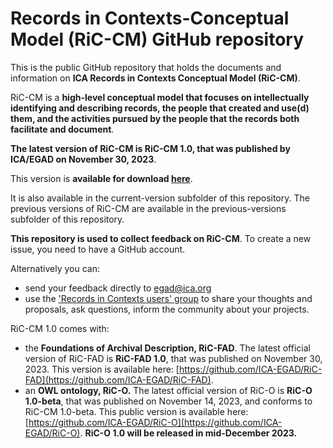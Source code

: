 # Records in Contexts-Conceptual Model (RiC-CM) GitHub repository

This is the public GitHub repository that holds the documents and information on **ICA Records in Contexts Conceptual Model (RiC-CM)**.

RiC-CM is a **high-level conceptual model that focuses on intellectually identifying and describing
records, the people that created and use(d) them, and the activities pursued by the people that
the records both facilitate and document**.

**The latest version of RiC-CM is RiC-CM 1.0, that was published by ICA/EGAD on November 30, 2023**. 

This version is **available for download [here](https://github.com/ICA-EGAD/RiC-CM/releases/tag/v1.0.1)**.

It is also available in the current-version subfolder of this repository. The previous versions of RiC-CM are available in the previous-versions subfolder of this repository.

**This repository is used to collect feedback on RiC-CM**. To create a new issue, you need to have a GitHub account. 

Alternatively you can:
- send your feedback directly to egad@ica.org
- use the ['Records in Contexts users' group](https://groups.google.com/g/Records_in_Contexts_users) to share your thoughts and proposals, ask questions, inform the community about your projects.

RiC-CM 1.0 comes with:
- the **Foundations of Archival Description, RiC-FAD**.
The latest official version of RiC-FAD is **RiC-FAD 1.0**, that was published on November 30, 2023. This version is available here: [https://github.com/ICA-EGAD/RiC-FAD](https://github.com/ICA-EGAD/RiC-FAD).
- an **OWL ontology, RiC-O.**
The latest official version of RiC-O is **RiC-O 1.0-beta**, that was published on November 14, 2023, and conforms to RiC-CM 1.0-beta. This public version is available here: [https://github.com/ICA-EGAD/RiC-O](https://github.com/ICA-EGAD/RiC-O). **RiC-O 1.0 will be released in mid-December 2023.**


